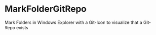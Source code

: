 MarkFolderGitRepo
=================

Mark Folders in Windows Explorer with a Git-Icon to visualize that a Git-Repo exists